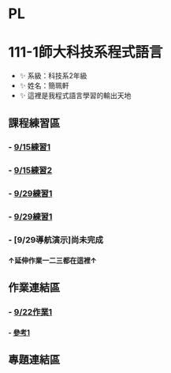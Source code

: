 # PL
# 111-1師大科技系程式語言
- ✨ 系級：科技系2年級
- ✨ 姓名：簡珮軒
- ✨ 這裡是我程式語言學習的輸出天地
## 課程練習區
### - [9/15練習1](https://github.com/cpeggy/PL/blob/main/Python01.ipynb)
### - [9/15練習2](https://github.com/cpeggy/PL/blob/main/Python02.ipynb)
### - [9/29練習1](https://github.com/cpeggy/PL/blob/main/Practice4.ipynb)
### - [9/29練習1](https://github.com/cpeggy/PL/blob/main/Practice4.ipynb)
### - [9/29導航演示]尚未完成 
#### ↑延伸作業一二三都在這裡↑
##   作業連結區
### - [9/22作業1](https://github.com/cpeggy/PL/blob/main/Practice3.ipynb)
#### - [參考1](https://ithelp.ithome.com.tw/articles/10186540)
## 專題連結區
